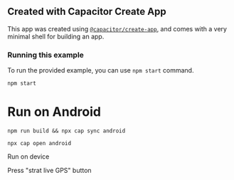 ## Created with Capacitor Create App

This app was created using [`@capacitor/create-app`](https://github.com/ionic-team/create-capacitor-app),
and comes with a very minimal shell for building an app.

### Running this example

To run the provided example, you can use `npm start` command.

```bash
npm start
```


# Run on Android
```
npm run build && npx cap sync android
```

```
npx cap open android
```

Run on device

Press "strat live GPS" button
